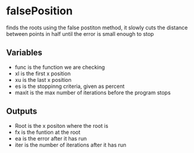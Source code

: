 # falsePosition
finds the roots using the false postiton method, it slowly cuts the distance between points in half until the error is small enough to stop
## Variables
* func is the function we are checking
* xl is the first x position
* xu is the last x position
* es is the stoppinng criteria, given as percent
* maxit is the max number of iterations before the program stops
## Outputs
* Root is the x positon where the root is
* fx is the funtion at the root
* ea is the error after it has run
* iter is the number of iterations after it has run
